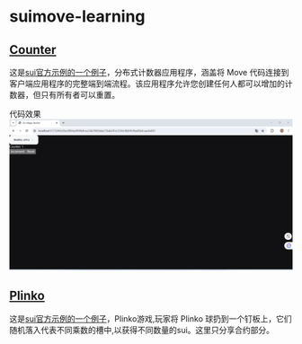 # suimove-learning
## [Counter](Counter)
这是[sui官方示例的一个例子](https://docs.sui.io/guides/developer/app-examples/e2e-counter)，分布式计数器应用程序，涵盖将 Move 代码连接到客户端应用程序的完整端到端流程。该应用程序允许您创建任何人都可以增加的计数器，但只有所有者可以重置。  

代码效果  
![alt text](Counter/image.png)
## [Plinko](plinko)
这是[sui官方示例的一个例子](https://docs.sui.io/guides/developer/app-examples/plinko)，Plinko游戏,玩家将 Plinko 球扔到一个钉板上，它们随机落入代表不同乘数的槽中,以获得不同数量的sui。这里只分享合约部分。